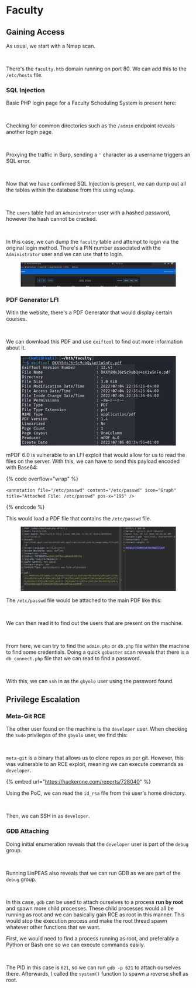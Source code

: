 # Faculty

## Gaining Access

As usual, we start with a Nmap scan.&#x20;

<figure><img src="../../../.gitbook/assets/image (2) (2) (3).png" alt=""><figcaption></figcaption></figure>

There's the `faculty.htb` domain running on port 80. We can add this to the `/etc/hosts` file.&#x20;

### SQL Injection

Basic PHP login page for a Faculty Scheduling System is present here:

<figure><img src="../../../.gitbook/assets/image (9) (1) (3) (1).png" alt=""><figcaption></figcaption></figure>

Checking for common directories such as the `/admin` endpoint reveals another login page.

<figure><img src="../../../.gitbook/assets/image (6) (1) (3) (2).png" alt=""><figcaption></figcaption></figure>

Proxying the traffic in Burp, sending a `'` character as a username triggers an SQL error.

<figure><img src="../../../.gitbook/assets/image (5) (1) (3) (1).png" alt=""><figcaption></figcaption></figure>

Now that we have confirmed SQL Injection is present, we can dump out all the tables within the database from this using `sqlmap`.

<figure><img src="../../../.gitbook/assets/image (1) (2) (3) (1).png" alt=""><figcaption></figcaption></figure>

The `users` table had an `Administrator` user with a hashed password, however the hash cannot be cracked.

<figure><img src="../../../.gitbook/assets/image (3) (1) (4) (1).png" alt=""><figcaption></figcaption></figure>

In this case, we can dump the `faculty` table and attempt to login via the original login method. There's a PIN number associated with the `Administrator` user and we can use that to login.

<figure><img src="../../../.gitbook/assets/image (176) (1).png" alt=""><figcaption></figcaption></figure>

### PDF Generator LFI

WItin the website, there's a PDF Generator that would display certain courses.&#x20;

<figure><img src="../../../.gitbook/assets/image (7) (2) (4).png" alt=""><figcaption></figcaption></figure>

We can download this PDF and use `exiftool` to find out more information about it.

<figure><img src="../../../.gitbook/assets/image (74) (2) (1).png" alt=""><figcaption></figcaption></figure>

mPDF 6.0 is vulnerable to an LFI exploit that would allow for us to read the files on the server. With this, we can have to send this payload encoded with Base64:

{% code overflow="wrap" %}
```
<annotation file="/etc/passwd" content="/etc/passwd" icon="Graph" title="Attached File: /etc/passwd" pos-x="195" />
```
{% endcode %}

This would load a PDF file that contains the `/etc/passwd` file.

<figure><img src="../../../.gitbook/assets/image (182) (1).png" alt=""><figcaption></figcaption></figure>

The `/etc/passwd` file would be attached to the main PDF like this:

<figure><img src="../../../.gitbook/assets/image (356) (1).png" alt=""><figcaption></figcaption></figure>

We can then read it to find out the users that are present on the machine.

<figure><img src="../../../.gitbook/assets/image (358) (1).png" alt=""><figcaption></figcaption></figure>

From here, we can try to find the `admin.php` or `db.php` file within the machine to find some credentials. Doing a quick `gobuster` scan reveals that there is a `db_connect.php` file that we can read to find a password.

<figure><img src="../../../.gitbook/assets/image (360) (1).png" alt=""><figcaption></figcaption></figure>

With this, we can `ssh` in as the `gbyolo` user using the password found.&#x20;

## Privilege Escalation

### Meta-Git RCE

The other user found on the machine is the `developer` user. When checking the `sudo` privileges of the `gbyolo` user, we find this:

<figure><img src="../../../.gitbook/assets/image (353) (1).png" alt=""><figcaption></figcaption></figure>

`meta-git` is a binary that allows us to clone repos as per git. However, this was vulnerable to an RCE exploit, meaning we can execute commands as `developer`.&#x20;

{% embed url="https://hackerone.com/reports/728040" %}

Using the PoC, we can read the `id_rsa` file from the user's home directory.

<figure><img src="../../../.gitbook/assets/image (351) (1).png" alt=""><figcaption></figcaption></figure>

Then, we can SSH in as `developer`.&#x20;

### GDB Attaching

Doing initial enumeration reveals that the `developer` user is part of the `debug` group.

<figure><img src="../../../.gitbook/assets/image (355) (1).png" alt=""><figcaption></figcaption></figure>

Running LinPEAS also reveals that we can run GDB as we are part of the `debug` group.

<figure><img src="../../../.gitbook/assets/image (352) (1).png" alt=""><figcaption></figcaption></figure>

In this case, `gdb` can be used to attach ourselves to a process **run by root** and spawn more child processes. These child processes would all be running as root and we can basically gain RCE as root in this manner. This would stop the execution process and make the root thread spawn whatever other functions that we want.&#x20;

First, we would need to find a process running as root, and preferably a Python or Bash one so we can execute commands easily.

<figure><img src="../../../.gitbook/assets/image (357) (1).png" alt=""><figcaption></figcaption></figure>

The PID in this case is `621`, so we can run `gdb -p 621` to attach ourselves there. Afterwards, I called the `system()` function to spawn a reverse shell as root.&#x20;

<figure><img src="../../../.gitbook/assets/image (354) (1).png" alt=""><figcaption></figcaption></figure>

<figure><img src="../../../.gitbook/assets/image (359) (1).png" alt=""><figcaption></figcaption></figure>
